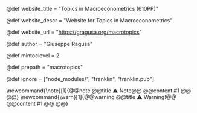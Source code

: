 <!--
Add here global page variables to use throughout your
website.
The website_* must be defined for the RSS to work
-->

@def website_title = "Topics in Macroeconometrics (610PP)"

@def website_descr = "Website for Topics in Macroeconometrics"

@def website_url   = "https://gragusa.org/macrotopics"

@def author = "Giuseppe Ragusa"

@def mintoclevel = 2

@def prepath = "macrotopics"

<!--
Add here files or directories that should be ignored by Franklin, otherwise
these files might be copied and, if markdown, processed by Franklin which
you might not want. Indicate directories by ending the name with a `/`.
-->
@def ignore = ["node_modules/", "franklin", "franklin.pub"]

<!--
Add here global latex commands to use throughout your
pages. It can be math commands but does not need to be.
For instance:
* \newcommand{\phrase}{This is a long phrase to copy.}
-->
<!-- \newcommand{\R}{\mathbb R} -->
<!-- \newcommand{\scal}[1]{\langle #1 \rangle} -->


\newcommand{\note}[1]{@@note @@title ⚠ Note@@ @@content #1 @@ @@}
\newcommand{\warn}[1]{@@warning @@title ⚠ Warning!@@ @@content #1 @@ @@}
